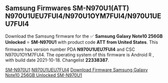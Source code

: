 <h2>Samsung Firmwares SM-N970U1(ATT) N970U1UEU7FUI4/N970U1OYM7FUI4/N970U1UEU7FUI4</h2>
Download the Samsung firmware for the ✅ <strong>Samsung Galaxy Note10 256GB Unlocked </strong> ⭐ <strong>SM-N970U1</strong> with product code <strong>ATT</strong> <strong> from United States</strong>. This firmware has version number PDA <strong>N970U1UEU7FUI4</strong> and CSC N970U1OYM7FUI4. The operating system of this firmware is Android R , with build date 2021-10-18. Changelist <strong>22338387</strong>.


[SM-N970U1](https://samfirm.shop/samsung/model/SM-N970U1)
[N970U1UEU7FUI4](https://samfirm.shop/samsung/pda/N970U1UEU7FUI4)
[Download Firmware Samsung Galaxy Note10 256GB Unlocked SM-N970U1](https://samfirm.shop/samsung/firmware/465920)
